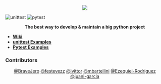<div align="center"><img src="http://iwt2.org/wp-content/uploads/2015/06/tdd-logo-300x235.png"></img></div>

![unittest](https://github.com/lvittor/tdd-with-python/actions/workflows/unittest.yml/badge.svg?branch=unittest)
![pytest](https://github.com/lvittor/tdd-with-python/actions/workflows/pytest.yml/badge.svg?branch=pytest)

<div align="center"><p><b>The best way to develop & maintain a big python project</b></p></div>

<ul>
    <li><b><a href="https://github.com/lvittor/tdd-with-python/wiki">Wiki</a></b></li>
    <li><b><a href="https://github.com/lvittor/tdd-with-python/tree/unittest">unittest Examples</a></b></li>
    <li><b><a href="https://github.com/lvittor/tdd-with-python/tree/pytest">Pytest Examples</a></b></li>
</ul>

### Contributors
<div align="center">
<a href="https://github.com/BraveJero">@BraveJero</a>
<a href="https://github.com/festevezz">@festevezz</a>
<a href="https://github.com/lvittor">@lvittor</a>
<a href="https://github.com/mbartellini">@mbartellini</a>
<a href="https://github.com/Ezequiel-Rodriguez">@Ezequiel-Rodriguez</a>
<a href="https://github.com/juani-garcia">@juani-garcia</a>
</div>
